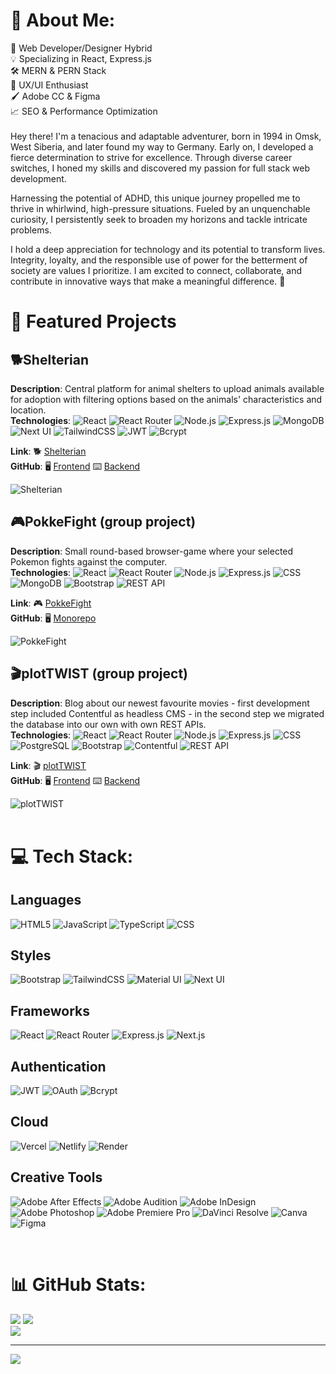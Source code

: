 # 💫 About Me:
🚀 Web Developer/Designer Hybrid<br>💡 Specializing in React, Express.js<br>🛠️ MERN & PERN Stack<br>🎨 UX/UI Enthusiast<br>🖌️ Adobe CC & Figma<br>📈 SEO & Performance Optimization <br><br>Hey there! I'm a tenacious and adaptable adventurer, born in 1994 in Omsk, West Siberia, and later found my way to Germany. Early on, I developed a fierce determination to strive for excellence. Through diverse career switches, I honed my skills and discovered my passion for full stack web development.

Harnessing the potential of ADHD, this unique journey propelled me to thrive in whirlwind, high-pressure situations. Fueled by an unquenchable curiosity, I persistently seek to broaden my horizons and tackle intricate problems.

I hold a deep appreciation for technology and its potential to transform lives. Integrity, loyalty, and the responsible use of power for the betterment of society are values I prioritize. I am excited to connect, collaborate, and contribute in innovative ways that make a meaningful difference.
 🌟

# 🚀 Featured Projects

## 🐕Shelterian
**Description**: Central platform for animal shelters to upload animals available for adoption with filtering options based on the animals' characteristics and location.<br/>
**Technologies**: ![React](https://img.shields.io/badge/React-61DAFB?style=flat-square&logo=react&logoColor=white) ![React Router](https://img.shields.io/badge/React_Router-CA4245?style=flat-square&logo=react-router&logoColor=white) ![Node.js](https://img.shields.io/badge/Node.js-6DA55F?style=flat-square&logo=node.js&logoColor=white) ![Express.js](https://img.shields.io/badge/Express.js-404d59?style=flat-square&logo=express&logoColor=white) ![MongoDB](https://img.shields.io/badge/MongoDB-47A248?style=flat-square&logo=mongodb&logoColor=white) ![Next UI](https://img.shields.io/badge/next_ui-000000.svg?style=flat-square&logo=next.js&logoColor=white) ![TailwindCSS](https://img.shields.io/badge/tailwindcss-%2338B2AC.svg?style=flat-square&logo=tailwind-css&logoColor=white) ![JWT](https://img.shields.io/badge/JWT-black?style=flat-square&logo=JSON%20web%20tokens) ![Bcrypt](https://img.shields.io/badge/bcrypt-%23932639.svg?style=flat-square&logo=bcrypt&logoColor=white)
<br/>

**Link**: 🐕 [Shelterian](https://www.shelterian.com/)
<br/>
**GitHub**: 🖥️ [Frontend](https://github.com/freudinsky/shelterian_front) ⌨️ [Backend](https://github.com/freudinsky/shelterian_back)

![Shelterian](https://cdn.discordapp.com/attachments/633739133847863299/1171843763354742804/image.png?ex=655e278c&is=654bb28c&hm=cba849e06b2a20eff6f37bacdfb548575eb21880a4d3b2e330c1e24659249073&)

## 🎮PokkeFight (group project)
**Description**: Small round-based browser-game where your selected Pokemon fights against the computer.<br/>
**Technologies**: ![React](https://img.shields.io/badge/React-61DAFB?style=flat-square&logo=react&logoColor=white) ![React Router](https://img.shields.io/badge/React_Router-CA4245?style=flat-square&logo=react-router&logoColor=white) ![Node.js](https://img.shields.io/badge/Node.js-6DA55F?style=flat-square&logo=node.js&logoColor=white) ![Express.js](https://img.shields.io/badge/Express.js-404d59?style=flat-square&logo=express&logoColor=white) ![CSS](https://img.shields.io/badge/CSS3-%231572B6?style=flat-square&logo=css3&logoColor=white) ![MongoDB](https://img.shields.io/badge/MongoDB-%234ea94b?style=flat-square&logo=mongodb&logoColor=white) ![Bootstrap](https://img.shields.io/badge/Bootstrap-%23563D7C?style=flat-square&logo=bootstrap&logoColor=white) ![REST API](https://img.shields.io/badge/REST%20API-005571?style=flat-square&logo=API&logoColor=white)<br/>

**Link**: 🎮 [PokkeFight](https://poke-fight-new.vercel.app/)
<br/>
**GitHub**: 🖥️ [Monorepo](https://github.com/freudinsky/PokeFight_New) 

![PokkeFight](https://cdn.discordapp.com/attachments/633739133847863299/1163755196720095312/FireShot_Capture_002_-_PokkeFight_-_poke-fight-new.vercel.app_1.png?ex=6540ba7c&is=652e457c&hm=79ad1879577238c7acd97b2f52587342c3a43fb9152ed3c14c884299e02eff48&)
## 🎬plotTWIST (group project)
**Description**: Blog about our newest favourite movies - first development step included Contentful as headless CMS - in the second step we migrated the database into our own with own REST APIs.<br/>
**Technologies**: ![React](https://img.shields.io/badge/React-61DAFB?style=flat-square&logo=react&logoColor=white) ![React Router](https://img.shields.io/badge/React_Router-CA4245?style=flat-square&logo=react-router&logoColor=white) ![Node.js](https://img.shields.io/badge/Node.js-6DA55F?style=flat-square&logo=node.js&logoColor=white) ![Express.js](https://img.shields.io/badge/Express.js-404d59?style=flat-square&logo=express&logoColor=white) ![CSS](https://img.shields.io/badge/CSS3-%231572B6?style=flat-square&logo=css3&logoColor=white) ![PostgreSQL](https://img.shields.io/badge/PostgreSQL-336791?style=flat-square&logo=postgresql&logoColor=white)   ![Bootstrap](https://img.shields.io/badge/Bootstrap-%23563D7C?style=flat-square&logo=bootstrap&logoColor=white) ![Contentful](https://img.shields.io/badge/Contentful-%2335495e?style=flat-square&logo=contentful&logoColor=white) ![REST API](https://img.shields.io/badge/REST%20API-005571?style=flat-square&logo=API&logoColor=white)<br/>

**Link**: 🎬 [plotTWIST](https://cms-exercise.vercel.app/)
<br/>
**GitHub**: 🖥️ [Frontend](https://github.com/freudinsky/cms_exercise) ⌨️ [Backend](https://github.com/freudinsky/cms-exercise-api)

![plotTWIST](https://cdn.discordapp.com/attachments/633739133847863299/1163757656876523520/FireShot_Capture_003_-_plotTWIST_-_cms-exercise.vercel.app_1.png?ex=6540bcc6&is=652e47c6&hm=f6e7abfb7db700ec7838f238aee12f68bc74977b2b2d596f488697f7b8aaf870&)
<br/><br/>


# 💻 Tech Stack:
## Languages
![HTML5](https://img.shields.io/badge/html5-%23E34F26.svg?style=flat-square&logo=html5&logoColor=white) ![JavaScript](https://img.shields.io/badge/javascript-%23323330.svg?style=flat-square&logo=javascript&logoColor=%23F7DF1E) ![TypeScript](https://img.shields.io/badge/typescript-%23007ACC.svg?style=flat-square&logo=typescript&logoColor=white) ![CSS](https://img.shields.io/badge/css3-%231572B6.svg?style=flat-square&logo=css3&logoColor=white)

## Styles
![Bootstrap](https://img.shields.io/badge/bootstrap-%23563D7C.svg?style=flat-square&logo=bootstrap&logoColor=white) ![TailwindCSS](https://img.shields.io/badge/tailwindcss-%2338B2AC.svg?style=flat-square&logo=tailwind-css&logoColor=white) ![Material UI](https://img.shields.io/badge/materialui-%230081CB.svg?style=flat-square&logo=material-ui&logoColor=white) ![Next UI](https://img.shields.io/badge/next_ui-000000.svg?style=flat-square&logo=next.js&logoColor=white)

## Frameworks
![React](https://img.shields.io/badge/react-%2320232a.svg?style=flat-square&logo=react&logoColor=%2361DAFB) ![React Router](https://img.shields.io/badge/React_Router-CA4245?style=flat-square&logo=react-router&logoColor=white) ![Express.js](https://img.shields.io/badge/express.js-%23404d59.svg?style=flat-square&logo=express&logoColor=%2361DAFB) ![Next.js](https://img.shields.io/badge/Next-black?style=flat-square&logo=next.js&logoColor=white)

## Authentication
![JWT](https://img.shields.io/badge/JWT-black?style=flat-square&logo=JSON%20web%20tokens) ![OAuth](https://img.shields.io/badge/oauth-%235F49FF.svg?style=flat-square&logo=oauth&logoColor=white) ![Bcrypt](https://img.shields.io/badge/bcrypt-%23932639.svg?style=flat-square&logo=bcrypt&logoColor=white)

## Cloud
![Vercel](https://img.shields.io/badge/vercel-%23000000.svg?style=flat-square&logo=vercel&logoColor=white) ![Netlify](https://img.shields.io/badge/netlify-%23000000.svg?style=flat-square&logo=netlify&logoColor=#00C7B7) ![Render](https://img.shields.io/badge/render-%23404040.svg?style=flat-square&logo=render&logoColor=#6E46AE)

## Creative Tools
![Adobe After Effects](https://img.shields.io/badge/Adobe%20After%20Effects-9999FF.svg?style=flat-square&logo=Adobe%20After%20Effects&logoColor=white) ![Adobe Audition](https://img.shields.io/badge/Adobe%20Audition-9999FF.svg?style=flat-square&logo=Adobe%20Audition&logoColor=white) ![Adobe InDesign](https://img.shields.io/badge/Adobe%20InDesign-49021F?style=flat-square&logo=adobeindesign&logoColor=white) ![Adobe Photoshop](https://img.shields.io/badge/adobephotoshop-%2331A8FF.svg?style=flat-square&logo=adobephotoshop&logoColor=white) ![Adobe Premiere Pro](https://img.shields.io/badge/Adobe%20Premiere%20Pro-9999FF.svg?style=flat-square&logo=Adobe%20Premiere%20Pro&logoColor=white) ![DaVinci Resolve](https://img.shields.io/badge/DaVinci%20Resolve-021326.svg?style=flat-square&logo=davinciresolve&logoColor=white) ![Canva](https://img.shields.io/badge/Canva-%2300C4CC.svg?style=flat-square&logo=Canva&logoColor=white) ![Figma](https://img.shields.io/badge/Figma-%23F24E1E.svg?style=flat-square&logo=figma&logoColor=white)


<br/>

# 📊 GitHub Stats:
![](https://github-readme-stats.vercel.app/api?username=freudinsky&theme=tokyonight&hide_border=true&include_all_commits=false&count_private=false) ![](https://github-readme-streak-stats.herokuapp.com/?user=freudinsky&theme=tokyonight&hide_border=true)<br/>
![](https://github-readme-stats.vercel.app/api/top-langs/?username=freudinsky&theme=tokyonight&hide_border=true&include_all_commits=false&count_private=false&layout=compact)
<br/>

---
[![](https://visitcount.itsvg.in/api?id=freudinsky&icon=0&color=0)](https://visitcount.itsvg.in)

<!-- Proudly created with GPRM ( https://gprm.itsvg.in ) -->
